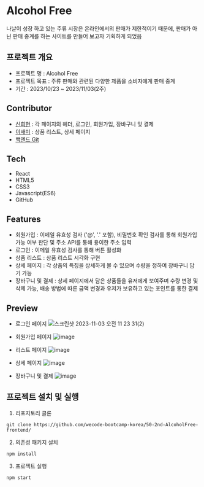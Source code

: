 # Alcohol Free
나날이 성장 하고 있는 주류 시장은 온라인에서의 판매가 제한적이기 때문에, 판매가 아닌 판매 중계를 하는 사이트를 만들어 보고자 기획하게 되었음

## 프로젝트 개요
- 프로젝트 명 : Alcohol Free
- 프로젝트 목표 : 주류 판매와 관련된 다양한 제품을 소비자에게 판매 중계
- 기간 : 2023/10/23 ~ 2023/11/03(2주)

## Contributor
- [신희현](http://github.com/hxxhyun) : 각 페이지의 헤더, 로그인, 회원가입, 장바구니 및 결제
- [이새미](https://github.com/summersweetpotato) : 상품 리스트, 상세 페이지
- [백엔드 Git](https://github.com/wecode-bootcamp-korea/50-2nd-AlcoholFree-backend)

## Tech
- React
- HTML5
- CSS3
- Javascript(ES6)
- GitHub

## Features
- 회원가입 : 이메일 유효성 검사 ('@', '.' 포함), 비밀번호 확인 검사를 통해 회원가입 가능 여부 판단 및 주소 API를 통해 용이한 주소 입력
- 로그인 : 이메일 유효성 검사를 통해 버튼 활성화
- 상품 리스트 : 상품 리스트 시각화 구현
- 상세 페이지 : 각 상품의 특징을 상세하게 볼 수 있으며 수량을 정하여 장바구니 담기 가능
- 장바구니 및 결제 : 상세 페이지에서 담은 상품들을 유저에게 보여주며 수량 변경 및 삭제 가능, 배송 방법에 따른 금액 변경과 유저가 보유하고 있는 포인트를 통한 결제

## Preview
- 로그인 페이지
![스크린샷 2023-11-03 오전 11 23 31(2)](https://github.com/wecode-bootcamp-korea/50-2nd-AlcoholFree-frontend/assets/96459468/dd137135-8eae-4a87-8652-fc3eda025dc0)

- 회원가입 페이지
![image](https://github.com/wecode-bootcamp-korea/50-2nd-AlcoholFree-frontend/assets/96459468/663c9983-b0ca-42fa-93ed-09896f0371e3)

- 리스트 페이지
![image](https://github.com/wecode-bootcamp-korea/50-2nd-AlcoholFree-frontend/assets/96459468/f0821e9c-6272-47f1-8f2a-b1f1d7f0c965)

- 상세 페이지
![image](https://github.com/wecode-bootcamp-korea/50-2nd-AlcoholFree-frontend/assets/96459468/4626b4a1-a891-4c7e-aab4-3ca36b5e18fe)

- 장바구니 및 결제
![image](https://github.com/wecode-bootcamp-korea/50-2nd-AlcoholFree-frontend/assets/96459468/e1bd02a4-4128-4d26-a9ab-2e46e4500adb)

## 프로젝트 설치 및 실행
1. 리포지토리 클론
```
git clone https://github.com/wecode-bootcamp-korea/50-2nd-AlcoholFree-frontend/
```

2. 의존성 패키지 설치
```
npm install
```

3. 프로젝트 실행
```
npm start
```
